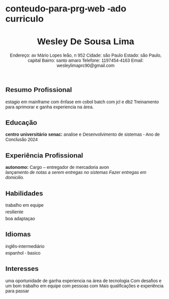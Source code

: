 # conteudo-para-prg-web -ado curriculo

<!DOCTYPE html>
<html lang="pt-BR">
<head>
  <meta charset="UTF-8">
  <meta name="viewport" content="width=device-width, initial-scale=1.0">
  <title>Seu Nome - Currículo</title>
  <style>
    body {
      font-family: Arial, sans-serif;
      margin: 20px;
    }

    h1, h2 {
      color: #333;
    }

    section {
      margin-bottom: 20px;
    }

    ul {
      list-style-type: none;
      padding: 0;
    }

    li {
      margin-bottom: 5px;
    }
  </style>
</head>
<body>

  <header>
    <h1>Wesley De Sousa Lima</h1>
    <p>Endereço: av Mário Lopes leão, n 952
        Cidade: são Paulo
       Estado: são Paulo, capital
      Bairro: santo amaro
     Telefone: 1197454-4163 
     Email: wesleylimaprc90@gmail.com</p>
  </header>

  <section>
    <h2>Resumo Profissional</h2>
    <p>estagio em mainframe com ênfase em cobol batch com jcl e db2
           Treinamento para aprimorar e ganha experiencia na área. </p>
  </section>

  <section>
    <h2>Educação</h2>
    <ul>
      <li><strong>centro universitário senac:</strong> analise e
                Desenvolvimento de sistemas - Ano de Conclusão 2024</li>
      <!-- Adicione mais instituições educacionais, se necessário -->
    </ul>
  </section>

  <section>
    <h2>Experiência Profissional</h2>
    <ul>
      <li>
        <strong>autonomo:</strong> Cargo – entregador de mercadoria avon<br>
        <em>lançamento de notas a serem entregas no sistemas
                  Fazer entregas em domicilio.</em>
      </li>
  </section>

  <section>
    <h2>Habilidades</h2>
    <ul>
      <li>trabalho em equipe</li>
      <li>resiliente</li>
      <li>boa adaptaçao</li>
    </ul>
  </section>

  <section>
    <h2>Idiomas</h2>
    <ul>
      <li>inglês-intermediário</li>
      <li>espanhol - basico</li>
    </ul>
  </section>

  <section>
    <h2>Interesses</h2>
    <p>uma oportunidade de ganha experiencia na área de tecnologia
           Com desafios e um bom trabalho em equipe com pessoas com
           Mais qualificações e experiência para passar</p>
  </section>

</body>
</html>
